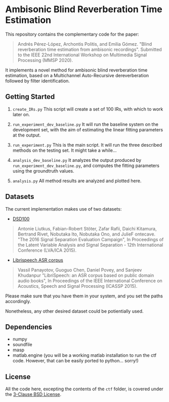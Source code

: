 # Ambisonic Blind Reverberation Time Estimation

This repository contains the complementary code for the paper:

> Andrés Pérez-López, Archontis Politis, and Emilia Gómez. 
"Blind reverberation time estimation from ambisonic recordings". 
Submitted to the IEEE 22nd International Workshop on Multimedia Signal Processing (MMSP 2020).

It implements a novel method for ambisonic blind reverberation time estimation, 
based on a Multichannel Auto-Recursive dereverberation followed by filter identification.



## Getting Started

1. `create_IRs.py` 
This script will create a set of 100 IRs, with which to work later on.

2. `run_experiment_dev_baseline.py`
It will run the baseline system on the development set, 
with the aim of estimating the linear fitting parameters at the output.

3. `run_experiment.py`
This is the main script. It will run the three described methods on the testing set.
It might take a while...

4. `analysis_dev_baseline.py`
It analyzes the output produced by `run_experiment_dev_baseline.py`, 
and computes the fitting parameters using the groundtruth values.

5. `analysis.py`
All method results are analyzed and plotted here.


## Datasets

The current implementation makes use of two datasets:
- [DSD100](https://sigsep.github.io/datasets/dsd100.html)
>  Antonie Liutkus, Fabian-Robert Stöter, Zafar Rafii, Daichi Kitamura, Bertrand Rivet, Nobutaka Ito, Nobutaka Ono, and JulieF ontecave.
"The 2016 Signal Separation Evaluation Campaign",
In Proceedings of the Latent Variable Analysis and Signal Separation - 12th International Conference (LVA/ICA 2015).

- [Librispeech ASR corpus](http://www.openslr.org/12)

> Vassil Panayotov, Guoguo Chen, Daniel Povey, and Sanjeev Khudanpur
"LibriSpeech: an ASR corpus based on public domain audio books",
 In Proceedings of the IEEE International Conference on Acoustics, Speech and Signal Processing (ICASSP 2015).
 
 Please make sure that you have them in your system, and you set the paths accordingly.
 
 Nonetheless, any other desired dataset could be potientially used. 
 
 
## Dependencies
- numpy
- soundfile
- masp
- matlab.engine (you will be a working matlab installation to run the ctf code. 
However, that can be easily ported to python... sorry!)


## License

All the code here, excepting the contents of the `ctf` folder, is covered under the [3-Clause BSD License](https://opensource.org/licenses/BSD-3-Clause). 